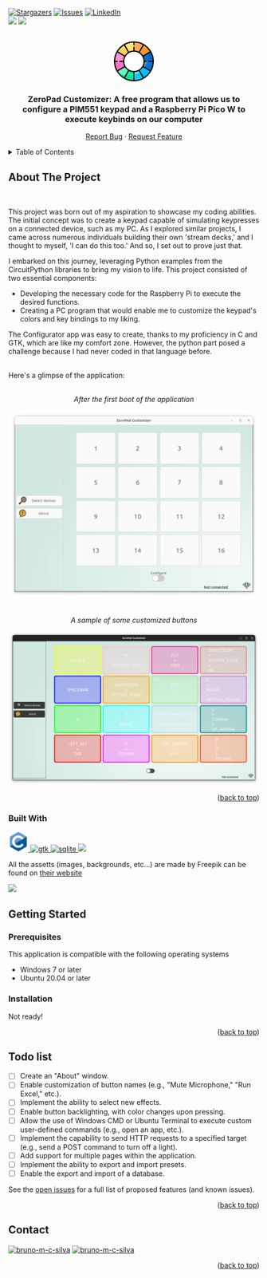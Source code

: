 <!-- Improved compatibility of back to top link: See: https://github.com/bmcsilva/zeropad-customizer-app/pull/73 -->
<a name="readme-top"></a>
<!--
*** Thanks for checking out the zeropad-customizer-app. If you have a suggestion
*** that would make this better, please fork the repo and create a pull request
*** or simply open an issue with the tag "enhancement".
*** Don't forget to give the project a star!
*** Thanks again! Now go create something AMAZING! :D
-->



<!-- PROJECT SHIELDS -->
<!--
*** I'm using markdown "reference style" links for readability.
*** Reference links are enclosed in brackets [ ] instead of parentheses ( ).
*** See the bottom of this document for the declaration of the reference variables
*** for contributors-url, forks-url, etc. This is an optional, concise syntax you may use.
*** https://www.markdownguide.org/basic-syntax/#reference-style-links
-->
[![Stargazers][stars-shield]][stars-url]
[![Issues][issues-shield]][issues-url]
[![LinkedIn][linkedin-shield]][linkedin-url]
<br />
<img src="https://img.shields.io/github/downloads/bmcsilva/zeropad-customizer-app/total.svg">
<img src="https://img.shields.io/github/watchers/bmcsilva/zeropad-customizer-app.svg">  
<!--- <img src="https://img.shiels.io/github/realese/bmcsilva/zeropad-customizer-app.svg" --->
         

<!-- PROJECT LOGO -->
<br />
<div align="center">
  <a href="https://github.com/bmcsilva/zeropad-customizer-app/assets/logo.png">
    <img src="assets/logo.png" alt="Logo" width="80" height="80">
  </a>

<h3 align="center">ZeroPad Customizer: A free program that allows us to configure a PIM551 keypad and a Raspberry Pi Pico W to execute keybinds on our computer</h3>

  <p align="center">
    <a href="https://github.com/bmcsilva/zeropad-customizer-app/issues">Report Bug</a>
    ·
    <a href="https://github.com/bmcsilva/zeropad-customizer-app/issues">Request Feature</a>
  </p>
</div>



<!-- TABLE OF CONTENTS -->
<details>
  <summary>Table of Contents</summary>
  <ol>
    <li>
      <a href="#about-the-project">About The Project</a>
      <ul>
        <li><a href="#built-with">Built With</a></li>
      </ul>
    </li>
    <li>
      <a href="#getting-started">Getting Started</a>
      <ul>
        <li><a href="#prerequisites">Prerequisites</a></li>
        <li><a href="#installation">Installation</a></li>
      </ul>
    </li>
    <li><a href="#todo-list">Todo list</a></li>
    <li><a href="#contact">Contact</a></li>
  </ol>
</details>

<!-- ABOUT THE PROJECT -->
## About The Project

<br />

This project was born out of my aspiration to showcase my coding abilities. The initial concept was to create a keypad capable of simulating keypresses on a connected device, such as my PC. As I explored similar projects, I came across numerous individuals building their own 'stream decks,' and I thought to myself, 'I can do this too.' And so, I set out to prove just that.

I embarked on this journey, leveraging Python examples from the CircuitPython libraries to bring my vision to life. This project consisted of two essential components:

* Developing the necessary code for the Raspberry Pi to execute the desired functions.
* Creating a PC program that would enable me to customize the keypad's colors and key bindings to my liking.

The Configurator app was easy to create, thanks to my proficiency in C and GTK, which are like my comfort zone. However, the python part posed a challenge because I had never coded in that language before.

<br />
Here's a glimpse of the application:
<br />

<br />
<div align="center">
    <p><i>After the first boot of the application</i></p>
    <img src="https://github.com/bmcsilva/zeropad-customizer-app/blob/main/assets/screen_1.png" alt="screen_1" />
</div>

<br />
<div align="center">
    <p><i>A sample of some customized buttons</i></p>
    <img src="https://github.com/bmcsilva/zeropad-customizer-app/blob/main/assets/screen_2.png" alt="screen_2" />
</div>

<p align="right">(<a href="#readme-top">back to top</a>)</p>


### Built With
<a href="">
    <img src="https://raw.githubusercontent.com/devicons/devicon/master/icons/c/c-original.svg" alt="c" width="40" height="40"/>
</a>

<a href="https://www.gtk.org/">
    <img src="https://upload.wikimedia.org/wikipedia/commons/7/71/GTK_logo.svg" alt="gtk" width="40" height="40"/>
</a>
<a href="https://www.sqlite.org/index.html">
     <img src="https://www.vectorlogo.zone/logos/sqlite/sqlite-icon.svg" alt="sqlite" width="40" height="40"/> 
</a>
<a href="https://circuitpython.org/">
     <img src="https://circuitpython.org/assets/images/logo.png" height="40"/> 
</a>

<br />
<div align="left">
         <p>All the assetts (images, backgrounds, etc...) are made by Freepik can be found on <a href="https://www.freepik.com/">their website</a></p>
         <a href="https://www.freepik.com/">
              <img src="https://cdn-teams-slug.flaticon.com/freepik.jpg" height="40"/> 
         </a>
</div>


  
<!-- GETTING STARTED -->
## Getting Started

### Prerequisites

This application is compatible with the following operating systems
* Windows 7 or later
* Ubuntu 20.04 or later

### Installation
Not ready!
<!--
1. Get a free API Key at [https://example.com](https://example.com)
2. Clone the repo
   ```sh
   git clone https://github.com/bmcsilva/zeropad-customizer-app.git
   ```
3. Install NPM packages
   ```sh
   npm install
   ```
4. Enter your API in `config.js`
   ```js
   const API_KEY = 'ENTER YOUR API';
   ```
-->
<p align="right">(<a href="#readme-top">back to top</a>)</p>

<!-- TODO LIST -->
## Todo list

- [ ] Create an "About" window.
- [ ] Enable customization of button names (e.g., "Mute Microphone," "Run Excel," etc.).
- [ ] Implement the ability to select new effects.
- [ ] Enable button backlighting, with color changes upon pressing.
- [ ] Allow the use of Windows CMD or Ubuntu Terminal to execute custom user-defined commands (e.g., open an app, etc.).
- [ ] Implement the capability to send HTTP requests to a specified target (e.g., send a POST command to turn off a light).
- [ ] Add support for multiple pages within the application.
- [ ] Implement the ability to export and import presets.
- [ ] Enable the export and import of a database.
<!-- - [x] Add Changelog -->

See the [open issues](https://github.com/bmcsilva/zeropad-customizer-app/issues) for a full list of proposed features (and known issues).

<p align="right">(<a href="#readme-top">back to top</a>)</p>


<!-- CONTACT -->
## Contact

<a href="https://linkedin.com/in/bruno-m-c-silva" target="blank"><img align="center" src="https://raw.githubusercontent.com/rahuldkjain/github-profile-readme-generator/master/src/images/icons/Social/linked-in-alt.svg" alt="bruno-m-c-silva" height="30" width="40" /></a>
<a href="https://discord.com/users/513401442267037714" target="blank"><img align="center" src="https://assets-global.website-files.com/6257adef93867e50d84d30e2/636e0a69f118df70ad7828d4_icon_clyde_blurple_RGB.svg" alt="bruno-m-c-silva" height="30" width="40" /></a>

<p align="right">(<a href="#readme-top">back to top</a>)</p>

<!-- MARKDOWN LINKS & IMAGES -->
<!-- https://www.markdownguide.org/basic-syntax/#reference-style-links -->
[stars-shield]: https://img.shields.io/github/stars/bmcsilva/zeropad-customizer-app.svg?style=for-the-badge
[stars-url]: https://github.com/bmcsilva/zeropad-customizer-app/stargazers
[issues-shield]: https://img.shields.io/github/issues/bmcsilva/zeropad-customizer-app.svg?style=for-the-badge
[issues-url]: https://github.com/bmcsilva/zeropad-customizer-app/issues
[linkedin-shield]: https://img.shields.io/badge/-LinkedIn-black.svg?style=for-the-badge&logo=linkedin&colorB=555
[linkedin-url]: https://www.linkedin.com/in/bruno-m-c-silva/
[version-shield]: https://img.shields.io/badge/Version-0.0.1-blue
[version-url]: https://img.shields.io/badge/Version-0.0.1-blue
